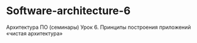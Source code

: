 # Software-architecture-6
Архитектура ПО (семинары) Урок 6. Принципы построения приложений «чистая архитектура»
